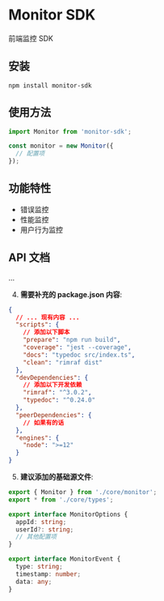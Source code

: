 # Monitor SDK

前端监控 SDK

## 安装
```npm install monitor-sdk```

## 使用方法
```javascript
import Monitor from 'monitor-sdk';

const monitor = new Monitor({
  // 配置项
});
```

## 功能特性
- 错误监控
- 性能监控
- 用户行为监控

## API 文档
...

4. **需要补充的 package.json 内容**:
```json:package.json
{
  // ... 现有内容 ...
  "scripts": {
    // 添加以下脚本
    "prepare": "npm run build",
    "coverage": "jest --coverage",
    "docs": "typedoc src/index.ts",
    "clean": "rimraf dist"
  },
  "devDependencies": {
    // 添加以下开发依赖
    "rimraf": "^3.0.2",
    "typedoc": "^0.24.0"
  },
  "peerDependencies": {
    // 如果有的话
  },
  "engines": {
    "node": ">=12"
  }
}
```

5. **建议添加的基础源文件**:

```typescript:src/index.ts
export { Monitor } from './core/monitor';
export * from './core/types';
```

```typescript:src/core/types.ts
export interface MonitorOptions {
  appId: string;
  userId?: string;
  // 其他配置项
}

export interface MonitorEvent {
  type: string;
  timestamp: number;
  data: any;
} 